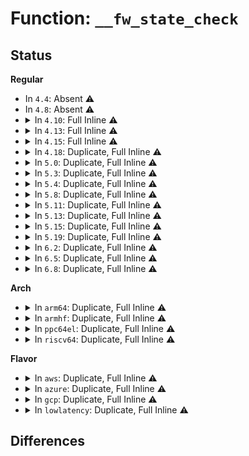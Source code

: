 # Function: <code>__fw_state_check</code>

## Status
<b>Regular</b>
<ul>
<li>
In <code>4.4</code>: Absent ⚠️
</li>
<li>
In <code>4.8</code>: Absent ⚠️
</li>
<li>
<details>
<summary>In <code>4.10</code>: Full Inline ⚠️</summary>

**Collision:** Unique Static

**Inline:** Full

**Transformation:** False

**Instances:**

```
In drivers/base/firmware_class.c (ffffffff815e1e1a)
Location: drivers/base/firmware_class.c:167
Inline: True
Inline callers:
  - drivers/base/firmware_class.c:firmware_loading_show
```
</details>
</li>
<li>
<details>
<summary>In <code>4.13</code>: Full Inline ⚠️</summary>

**Collision:** Unique Static

**Inline:** Full

**Transformation:** False

**Instances:**

```
In drivers/base/firmware_class.c (ffffffff815f6a9c)
Location: drivers/base/firmware_class.c:160
Inline: True
Inline callers:
  - drivers/base/firmware_class.c:firmware_loading_show
```
</details>
</li>
<li>
<details>
<summary>In <code>4.15</code>: Full Inline ⚠️</summary>

**Collision:** Unique Static

**Inline:** Full

**Transformation:** False

**Instances:**

```
In drivers/base/firmware_class.c (ffffffff8165e9fc)
Location: drivers/base/firmware_class.c:162
Inline: True
Inline callers:
  - drivers/base/firmware_class.c:firmware_loading_show
```
</details>
</li>
<li>
<details>
<summary>In <code>4.18</code>: Duplicate, Full Inline ⚠️</summary>

**Collision:** Static Duplication

**Inline:** Full

**Transformation:** False

**Instances:**

```
In drivers/base/firmware_loader/main.c (ffffffff8169ab2b)
Location: drivers/base/firmware_loader/firmware.h:80
Inline: True
Inline callers:
  - drivers/base/firmware_loader/main.c:_request_firmware
  - drivers/base/firmware_loader/main.c:assign_fw
```
```
In drivers/base/firmware_loader/fallback.c (ffffffff8169bcd1)
Location: drivers/base/firmware_loader/firmware.h:80
Inline: True
Inline callers:
  - drivers/base/firmware_loader/fallback.c:firmware_fallback_sysfs
  - drivers/base/firmware_loader/fallback.c:firmware_fallback_sysfs
  - drivers/base/firmware_loader/fallback.c:firmware_data_write
  - drivers/base/firmware_loader/fallback.c:firmware_data_write
  - drivers/base/firmware_loader/fallback.c:firmware_data_read
  - drivers/base/firmware_loader/fallback.c:firmware_loading_store
  - drivers/base/firmware_loader/fallback.c:firmware_loading_show
  - drivers/base/firmware_loader/fallback.c:kill_pending_fw_fallback_reqs
```
</details>
</li>
<li>
<details>
<summary>In <code>5.0</code>: Duplicate, Full Inline ⚠️</summary>

**Collision:** Static Duplication

**Inline:** Full

**Transformation:** False

**Instances:**

```
In drivers/base/firmware_loader/main.c (ffffffff816bb333)
Location: drivers/base/firmware_loader/firmware.h:80
Inline: True
Inline callers:
  - drivers/base/firmware_loader/main.c:_request_firmware
  - drivers/base/firmware_loader/main.c:assign_fw
```
```
In drivers/base/firmware_loader/fallback.c (ffffffff816bc45f)
Location: drivers/base/firmware_loader/firmware.h:80
Inline: True
Inline callers:
  - drivers/base/firmware_loader/fallback.c:firmware_fallback_sysfs
  - drivers/base/firmware_loader/fallback.c:firmware_fallback_sysfs
  - drivers/base/firmware_loader/fallback.c:firmware_data_write
  - drivers/base/firmware_loader/fallback.c:firmware_data_write
  - drivers/base/firmware_loader/fallback.c:firmware_data_read
  - drivers/base/firmware_loader/fallback.c:firmware_loading_store
  - drivers/base/firmware_loader/fallback.c:firmware_loading_show
  - drivers/base/firmware_loader/fallback.c:kill_pending_fw_fallback_reqs
```
</details>
</li>
<li>
<details>
<summary>In <code>5.3</code>: Duplicate, Full Inline ⚠️</summary>

**Collision:** Static Duplication

**Inline:** Full

**Transformation:** False

**Instances:**

```
In drivers/base/firmware_loader/main.c (ffffffff816f5b2d)
Location: drivers/base/firmware_loader/firmware.h:82
Inline: True
Inline callers:
  - drivers/base/firmware_loader/main.c:_request_firmware
  - drivers/base/firmware_loader/main.c:assign_fw
```
```
In drivers/base/firmware_loader/fallback.c (ffffffff816f6bab)
Location: drivers/base/firmware_loader/firmware.h:82
Inline: True
Inline callers:
  - drivers/base/firmware_loader/fallback.c:firmware_fallback_sysfs
  - drivers/base/firmware_loader/fallback.c:firmware_fallback_sysfs
  - drivers/base/firmware_loader/fallback.c:firmware_data_write
  - drivers/base/firmware_loader/fallback.c:firmware_data_write
  - drivers/base/firmware_loader/fallback.c:firmware_data_read
  - drivers/base/firmware_loader/fallback.c:firmware_loading_store
  - drivers/base/firmware_loader/fallback.c:firmware_loading_show
  - drivers/base/firmware_loader/fallback.c:kill_pending_fw_fallback_reqs
```
</details>
</li>
<li>
<details>
<summary>In <code>5.4</code>: Duplicate, Full Inline ⚠️</summary>

**Collision:** Static Duplication

**Inline:** Full

**Transformation:** False

**Instances:**

```
In drivers/base/firmware_loader/main.c (ffffffff81719f2d)
Location: drivers/base/firmware_loader/firmware.h:82
Inline: True
Inline callers:
  - drivers/base/firmware_loader/main.c:_request_firmware
  - drivers/base/firmware_loader/main.c:assign_fw
```
```
In drivers/base/firmware_loader/fallback.c (ffffffff8171afac)
Location: drivers/base/firmware_loader/firmware.h:82
Inline: True
Inline callers:
  - drivers/base/firmware_loader/fallback.c:firmware_fallback_sysfs
  - drivers/base/firmware_loader/fallback.c:firmware_fallback_sysfs
  - drivers/base/firmware_loader/fallback.c:firmware_data_write
  - drivers/base/firmware_loader/fallback.c:firmware_data_write
  - drivers/base/firmware_loader/fallback.c:firmware_data_read
  - drivers/base/firmware_loader/fallback.c:firmware_loading_store
  - drivers/base/firmware_loader/fallback.c:firmware_loading_show
  - drivers/base/firmware_loader/fallback.c:kill_pending_fw_fallback_reqs
```
</details>
</li>
<li>
<details>
<summary>In <code>5.8</code>: Duplicate, Full Inline ⚠️</summary>

**Collision:** Static Duplication

**Inline:** Full

**Transformation:** False

**Instances:**

```
In drivers/base/firmware_loader/main.c (ffffffff817d5f53)
Location: drivers/base/firmware_loader/firmware.h:86
Inline: True
Inline callers:
  - drivers/base/firmware_loader/main.c:_request_firmware
  - drivers/base/firmware_loader/main.c:assign_fw
```
```
In drivers/base/firmware_loader/fallback.c (ffffffff817d6b05)
Location: drivers/base/firmware_loader/firmware.h:86
Inline: True
Inline callers:
  - drivers/base/firmware_loader/fallback.c:fw_load_sysfs_fallback
  - drivers/base/firmware_loader/fallback.c:fw_load_sysfs_fallback
  - drivers/base/firmware_loader/fallback.c:firmware_data_write
  - drivers/base/firmware_loader/fallback.c:firmware_data_read
  - drivers/base/firmware_loader/fallback.c:firmware_loading_store
  - drivers/base/firmware_loader/fallback.c:firmware_loading_store
  - drivers/base/firmware_loader/fallback.c:firmware_loading_show
  - drivers/base/firmware_loader/fallback.c:kill_pending_fw_fallback_reqs
```
</details>
</li>
<li>
<details>
<summary>In <code>5.11</code>: Duplicate, Full Inline ⚠️</summary>

**Collision:** Static Duplication

**Inline:** Full

**Transformation:** False

**Instances:**

```
In drivers/base/firmware_loader/main.c (ffffffff817ea9c4)
Location: drivers/base/firmware_loader/firmware.h:91
Inline: True
Inline callers:
  - drivers/base/firmware_loader/main.c:_request_firmware
  - drivers/base/firmware_loader/main.c:assign_fw
```
```
In drivers/base/firmware_loader/fallback.c (ffffffff817eb6ab)
Location: drivers/base/firmware_loader/firmware.h:91
Inline: True
Inline callers:
  - drivers/base/firmware_loader/fallback.c:fw_load_sysfs_fallback
  - drivers/base/firmware_loader/fallback.c:fw_load_sysfs_fallback
  - drivers/base/firmware_loader/fallback.c:firmware_data_write
  - drivers/base/firmware_loader/fallback.c:firmware_data_read
  - drivers/base/firmware_loader/fallback.c:firmware_loading_store
  - drivers/base/firmware_loader/fallback.c:firmware_loading_store
  - drivers/base/firmware_loader/fallback.c:firmware_loading_show
  - drivers/base/firmware_loader/fallback.c:kill_pending_fw_fallback_reqs
```
</details>
</li>
<li>
<details>
<summary>In <code>5.13</code>: Duplicate, Full Inline ⚠️</summary>

**Collision:** Static Duplication

**Inline:** Full

**Transformation:** False

**Instances:**

```
In drivers/base/firmware_loader/main.c (ffffffff817cf126)
Location: drivers/base/firmware_loader/firmware.h:91
Inline: True
Inline callers:
  - drivers/base/firmware_loader/main.c:_request_firmware
  - drivers/base/firmware_loader/main.c:assign_fw
```
```
In drivers/base/firmware_loader/fallback.c (ffffffff817cfd93)
Location: drivers/base/firmware_loader/firmware.h:91
Inline: True
Inline callers:
  - drivers/base/firmware_loader/fallback.c:fw_load_sysfs_fallback
  - drivers/base/firmware_loader/fallback.c:fw_load_sysfs_fallback
  - drivers/base/firmware_loader/fallback.c:fw_load_sysfs_fallback
  - drivers/base/firmware_loader/fallback.c:firmware_data_write
  - drivers/base/firmware_loader/fallback.c:firmware_data_write
  - drivers/base/firmware_loader/fallback.c:firmware_data_read
  - drivers/base/firmware_loader/fallback.c:firmware_loading_store
  - drivers/base/firmware_loader/fallback.c:firmware_loading_store
  - drivers/base/firmware_loader/fallback.c:firmware_loading_show
  - drivers/base/firmware_loader/fallback.c:kill_pending_fw_fallback_reqs
```
</details>
</li>
<li>
<details>
<summary>In <code>5.15</code>: Duplicate, Full Inline ⚠️</summary>

**Collision:** Static Duplication

**Inline:** Full

**Transformation:** False

**Instances:**

```
In drivers/base/firmware_loader/main.c (ffffffff8185980b)
Location: drivers/base/firmware_loader/firmware.h:91
Inline: True
Inline callers:
  - drivers/base/firmware_loader/main.c:_request_firmware
  - drivers/base/firmware_loader/main.c:assign_fw
```
```
In drivers/base/firmware_loader/fallback.c (ffffffff8185a5a3)
Location: drivers/base/firmware_loader/firmware.h:91
Inline: True
Inline callers:
  - drivers/base/firmware_loader/fallback.c:fw_load_sysfs_fallback
  - drivers/base/firmware_loader/fallback.c:fw_load_sysfs_fallback
  - drivers/base/firmware_loader/fallback.c:fw_load_sysfs_fallback
  - drivers/base/firmware_loader/fallback.c:firmware_data_write
  - drivers/base/firmware_loader/fallback.c:firmware_data_write
  - drivers/base/firmware_loader/fallback.c:firmware_data_read
  - drivers/base/firmware_loader/fallback.c:firmware_loading_store
  - drivers/base/firmware_loader/fallback.c:firmware_loading_store
  - drivers/base/firmware_loader/fallback.c:firmware_loading_show
  - drivers/base/firmware_loader/fallback.c:kill_pending_fw_fallback_reqs
```
</details>
</li>
<li>
<details>
<summary>In <code>5.19</code>: Duplicate, Full Inline ⚠️</summary>

**Collision:** Static Duplication

**Inline:** Full

**Transformation:** False

**Instances:**

```
In drivers/base/firmware_loader/main.c (ffffffff819a040b)
Location: drivers/base/firmware_loader/firmware.h:92
Inline: True
Inline callers:
  - drivers/base/firmware_loader/main.c:_request_firmware
  - drivers/base/firmware_loader/main.c:assign_fw
```
```
In drivers/base/firmware_loader/fallback.c (ffffffff819a0ab3)
Location: drivers/base/firmware_loader/firmware.h:92
Inline: True
Inline callers:
  - drivers/base/firmware_loader/fallback.c:fw_load_sysfs_fallback
  - drivers/base/firmware_loader/fallback.c:fw_load_sysfs_fallback
```
```
In drivers/base/firmware_loader/sysfs.c (ffffffff819a1764)
Location: drivers/base/firmware_loader/firmware.h:92
Inline: True
Inline callers:
  - drivers/base/firmware_loader/sysfs.c:firmware_data_write
  - drivers/base/firmware_loader/sysfs.c:firmware_data_write
  - drivers/base/firmware_loader/sysfs.c:firmware_data_read
  - drivers/base/firmware_loader/sysfs.c:firmware_loading_store
  - drivers/base/firmware_loader/sysfs.c:firmware_loading_store
  - drivers/base/firmware_loader/sysfs.c:firmware_loading_show
```
</details>
</li>
<li>
<details>
<summary>In <code>6.2</code>: Duplicate, Full Inline ⚠️</summary>

**Collision:** Static Duplication

**Inline:** Full

**Transformation:** False

**Instances:**

```
In drivers/base/firmware_loader/main.c (ffffffff81b11f96)
Location: drivers/base/firmware_loader/firmware.h:90
Inline: True
Inline callers:
  - drivers/base/firmware_loader/main.c:_request_firmware
  - drivers/base/firmware_loader/main.c:assign_fw
```
```
In drivers/base/firmware_loader/fallback.c (ffffffff81b126d2)
Location: drivers/base/firmware_loader/firmware.h:90
Inline: True
Inline callers:
  - drivers/base/firmware_loader/fallback.c:fw_load_sysfs_fallback
  - drivers/base/firmware_loader/fallback.c:fw_load_sysfs_fallback
```
```
In drivers/base/firmware_loader/sysfs.c (ffffffff81b13504)
Location: drivers/base/firmware_loader/firmware.h:90
Inline: True
Inline callers:
  - drivers/base/firmware_loader/sysfs.c:firmware_data_write
  - drivers/base/firmware_loader/sysfs.c:firmware_data_write
  - drivers/base/firmware_loader/sysfs.c:firmware_data_read
  - drivers/base/firmware_loader/sysfs.c:firmware_loading_store
  - drivers/base/firmware_loader/sysfs.c:firmware_loading_store
  - drivers/base/firmware_loader/sysfs.c:firmware_loading_show
```
</details>
</li>
<li>
<details>
<summary>In <code>6.5</code>: Duplicate, Full Inline ⚠️</summary>

**Collision:** Static Duplication

**Inline:** Full

**Transformation:** False

**Instances:**

```
In drivers/base/firmware_loader/main.c (ffffffff81b60286)
Location: drivers/base/firmware_loader/firmware.h:90
Inline: True
Inline callers:
  - drivers/base/firmware_loader/main.c:_request_firmware
  - drivers/base/firmware_loader/main.c:assign_fw
```
```
In drivers/base/firmware_loader/fallback.c (ffffffff81b609c2)
Location: drivers/base/firmware_loader/firmware.h:90
Inline: True
Inline callers:
  - drivers/base/firmware_loader/fallback.c:fw_load_sysfs_fallback
  - drivers/base/firmware_loader/fallback.c:fw_load_sysfs_fallback
```
```
In drivers/base/firmware_loader/sysfs.c (ffffffff81b61814)
Location: drivers/base/firmware_loader/firmware.h:90
Inline: True
Inline callers:
  - drivers/base/firmware_loader/sysfs.c:firmware_data_write
  - drivers/base/firmware_loader/sysfs.c:firmware_data_write
  - drivers/base/firmware_loader/sysfs.c:firmware_data_read
  - drivers/base/firmware_loader/sysfs.c:firmware_loading_store
  - drivers/base/firmware_loader/sysfs.c:firmware_loading_store
  - drivers/base/firmware_loader/sysfs.c:firmware_loading_show
```
</details>
</li>
<li>
<details>
<summary>In <code>6.8</code>: Duplicate, Full Inline ⚠️</summary>

**Collision:** Static Duplication

**Inline:** Full

**Transformation:** False

**Instances:**

```
In drivers/base/firmware_loader/main.c (ffffffff81bb3cc6)
Location: drivers/base/firmware_loader/firmware.h:91
Inline: True
Inline callers:
  - drivers/base/firmware_loader/main.c:_request_firmware
  - drivers/base/firmware_loader/main.c:assign_fw
```
```
In drivers/base/firmware_loader/fallback.c (ffffffff81bb441d)
Location: drivers/base/firmware_loader/firmware.h:91
Inline: True
Inline callers:
  - drivers/base/firmware_loader/fallback.c:fw_load_sysfs_fallback
  - drivers/base/firmware_loader/fallback.c:fw_load_sysfs_fallback
```
```
In drivers/base/firmware_loader/sysfs.c (ffffffff81bb52a4)
Location: drivers/base/firmware_loader/firmware.h:91
Inline: True
Inline callers:
  - drivers/base/firmware_loader/sysfs.c:firmware_data_write
  - drivers/base/firmware_loader/sysfs.c:firmware_data_write
  - drivers/base/firmware_loader/sysfs.c:firmware_data_read
  - drivers/base/firmware_loader/sysfs.c:firmware_loading_store
  - drivers/base/firmware_loader/sysfs.c:firmware_loading_store
  - drivers/base/firmware_loader/sysfs.c:firmware_loading_show
```
</details>
</li>
</ul>
<b>Arch</b>
<ul>
<li>
<details>
<summary>In <code>arm64</code>: Duplicate, Full Inline ⚠️</summary>

**Collision:** Static Duplication

**Inline:** Full

**Transformation:** False

**Instances:**

```
In drivers/base/firmware_loader/main.c (ffff80001090d680)
Location: drivers/base/firmware_loader/firmware.h:82
Inline: True
Inline callers:
  - drivers/base/firmware_loader/main.c:_request_firmware
  - drivers/base/firmware_loader/main.c:assign_fw
```
```
In drivers/base/firmware_loader/fallback.c (ffff80001090e884)
Location: drivers/base/firmware_loader/firmware.h:82
Inline: True
Inline callers:
  - drivers/base/firmware_loader/fallback.c:firmware_fallback_sysfs
  - drivers/base/firmware_loader/fallback.c:firmware_fallback_sysfs
  - drivers/base/firmware_loader/fallback.c:firmware_data_write
  - drivers/base/firmware_loader/fallback.c:firmware_data_write
  - drivers/base/firmware_loader/fallback.c:firmware_data_read
  - drivers/base/firmware_loader/fallback.c:firmware_loading_store
  - drivers/base/firmware_loader/fallback.c:firmware_loading_show
  - drivers/base/firmware_loader/fallback.c:kill_pending_fw_fallback_reqs
```
</details>
</li>
<li>
<details>
<summary>In <code>armhf</code>: Duplicate, Full Inline ⚠️</summary>

**Collision:** Static Duplication

**Inline:** Full

**Transformation:** False

**Instances:**

```
In drivers/base/firmware_loader/main.c (c09f66e0)
Location: drivers/base/firmware_loader/firmware.h:82
Inline: True
Inline callers:
  - drivers/base/firmware_loader/main.c:_request_firmware
  - drivers/base/firmware_loader/main.c:assign_fw
```
```
In drivers/base/firmware_loader/fallback.c (c09f7618)
Location: drivers/base/firmware_loader/firmware.h:82
Inline: True
Inline callers:
  - drivers/base/firmware_loader/fallback.c:firmware_fallback_sysfs
  - drivers/base/firmware_loader/fallback.c:firmware_fallback_sysfs
  - drivers/base/firmware_loader/fallback.c:firmware_data_write
  - drivers/base/firmware_loader/fallback.c:firmware_data_write
  - drivers/base/firmware_loader/fallback.c:firmware_data_read
  - drivers/base/firmware_loader/fallback.c:firmware_loading_store
  - drivers/base/firmware_loader/fallback.c:firmware_loading_show
  - drivers/base/firmware_loader/fallback.c:kill_pending_fw_fallback_reqs
```
</details>
</li>
<li>
<details>
<summary>In <code>ppc64el</code>: Duplicate, Full Inline ⚠️</summary>

**Collision:** Static Duplication

**Inline:** Full

**Transformation:** False

**Instances:**

```
In drivers/base/firmware_loader/main.c (c0000000009adc24)
Location: drivers/base/firmware_loader/firmware.h:82
Inline: True
Inline callers:
  - drivers/base/firmware_loader/main.c:_request_firmware
  - drivers/base/firmware_loader/main.c:assign_fw
```
```
In drivers/base/firmware_loader/fallback.c (c0000000009af134)
Location: drivers/base/firmware_loader/firmware.h:82
Inline: True
Inline callers:
  - drivers/base/firmware_loader/fallback.c:fw_load_from_user_helper
  - drivers/base/firmware_loader/fallback.c:fw_load_from_user_helper
  - drivers/base/firmware_loader/fallback.c:firmware_data_write
  - drivers/base/firmware_loader/fallback.c:firmware_data_write
  - drivers/base/firmware_loader/fallback.c:firmware_data_read
  - drivers/base/firmware_loader/fallback.c:firmware_loading_store
  - drivers/base/firmware_loader/fallback.c:firmware_loading_show
  - drivers/base/firmware_loader/fallback.c:kill_pending_fw_fallback_reqs
```
</details>
</li>
<li>
<details>
<summary>In <code>riscv64</code>: Duplicate, Full Inline ⚠️</summary>

**Collision:** Static Duplication

**Inline:** Full

**Transformation:** False

**Instances:**

```
In drivers/base/firmware_loader/main.c (ffffffe00059214a)
Location: drivers/base/firmware_loader/firmware.h:82
Inline: True
Inline callers:
  - drivers/base/firmware_loader/main.c:_request_firmware
  - drivers/base/firmware_loader/main.c:assign_fw
```
```
In drivers/base/firmware_loader/fallback.c (ffffffe000592efe)
Location: drivers/base/firmware_loader/firmware.h:82
Inline: True
Inline callers:
  - drivers/base/firmware_loader/fallback.c:firmware_fallback_sysfs
  - drivers/base/firmware_loader/fallback.c:firmware_fallback_sysfs
  - drivers/base/firmware_loader/fallback.c:firmware_data_write
  - drivers/base/firmware_loader/fallback.c:firmware_data_write
  - drivers/base/firmware_loader/fallback.c:firmware_data_read
  - drivers/base/firmware_loader/fallback.c:firmware_loading_store
  - drivers/base/firmware_loader/fallback.c:firmware_loading_show
  - drivers/base/firmware_loader/fallback.c:kill_pending_fw_fallback_reqs
```
</details>
</li>
</ul>
<b>Flavor</b>
<ul>
<li>
<details>
<summary>In <code>aws</code>: Duplicate, Full Inline ⚠️</summary>

**Collision:** Static Duplication

**Inline:** Full

**Transformation:** False

**Instances:**

```
In drivers/base/firmware_loader/main.c (ffffffff816e025d)
Location: drivers/base/firmware_loader/firmware.h:82
Inline: True
Inline callers:
  - drivers/base/firmware_loader/main.c:_request_firmware
  - drivers/base/firmware_loader/main.c:assign_fw
```
```
In drivers/base/firmware_loader/fallback.c (ffffffff816e12dc)
Location: drivers/base/firmware_loader/firmware.h:82
Inline: True
Inline callers:
  - drivers/base/firmware_loader/fallback.c:firmware_fallback_sysfs
  - drivers/base/firmware_loader/fallback.c:firmware_fallback_sysfs
  - drivers/base/firmware_loader/fallback.c:firmware_data_write
  - drivers/base/firmware_loader/fallback.c:firmware_data_write
  - drivers/base/firmware_loader/fallback.c:firmware_data_read
  - drivers/base/firmware_loader/fallback.c:firmware_loading_store
  - drivers/base/firmware_loader/fallback.c:firmware_loading_show
  - drivers/base/firmware_loader/fallback.c:kill_pending_fw_fallback_reqs
```
</details>
</li>
<li>
<details>
<summary>In <code>azure</code>: Duplicate, Full Inline ⚠️</summary>

**Collision:** Static Duplication

**Inline:** Full

**Transformation:** False

**Instances:**

```
In drivers/base/firmware_loader/main.c (ffffffff816ba89d)
Location: drivers/base/firmware_loader/firmware.h:82
Inline: True
Inline callers:
  - drivers/base/firmware_loader/main.c:_request_firmware
  - drivers/base/firmware_loader/main.c:assign_fw
```
```
In drivers/base/firmware_loader/fallback.c (ffffffff816bb91c)
Location: drivers/base/firmware_loader/firmware.h:82
Inline: True
Inline callers:
  - drivers/base/firmware_loader/fallback.c:firmware_fallback_sysfs
  - drivers/base/firmware_loader/fallback.c:firmware_fallback_sysfs
  - drivers/base/firmware_loader/fallback.c:firmware_data_write
  - drivers/base/firmware_loader/fallback.c:firmware_data_write
  - drivers/base/firmware_loader/fallback.c:firmware_data_read
  - drivers/base/firmware_loader/fallback.c:firmware_loading_store
  - drivers/base/firmware_loader/fallback.c:firmware_loading_show
  - drivers/base/firmware_loader/fallback.c:kill_pending_fw_fallback_reqs
```
</details>
</li>
<li>
<details>
<summary>In <code>gcp</code>: Duplicate, Full Inline ⚠️</summary>

**Collision:** Static Duplication

**Inline:** Full

**Transformation:** False

**Instances:**

```
In drivers/base/firmware_loader/main.c (ffffffff8170d8a0)
Location: drivers/base/firmware_loader/firmware.h:82
Inline: True
Inline callers:
  - drivers/base/firmware_loader/main.c:_request_firmware
  - drivers/base/firmware_loader/main.c:assign_fw
```
```
In drivers/base/firmware_loader/fallback.c (ffffffff8170e9ac)
Location: drivers/base/firmware_loader/firmware.h:82
Inline: True
Inline callers:
  - drivers/base/firmware_loader/fallback.c:firmware_fallback_sysfs
  - drivers/base/firmware_loader/fallback.c:firmware_fallback_sysfs
  - drivers/base/firmware_loader/fallback.c:firmware_data_write
  - drivers/base/firmware_loader/fallback.c:firmware_data_write
  - drivers/base/firmware_loader/fallback.c:firmware_data_read
  - drivers/base/firmware_loader/fallback.c:firmware_loading_store
  - drivers/base/firmware_loader/fallback.c:firmware_loading_show
  - drivers/base/firmware_loader/fallback.c:kill_pending_fw_fallback_reqs
```
</details>
</li>
<li>
<details>
<summary>In <code>lowlatency</code>: Duplicate, Full Inline ⚠️</summary>

**Collision:** Static Duplication

**Inline:** Full

**Transformation:** False

**Instances:**

```
In drivers/base/firmware_loader/main.c (ffffffff8172858e)
Location: drivers/base/firmware_loader/firmware.h:82
Inline: True
Inline callers:
  - drivers/base/firmware_loader/main.c:_request_firmware
  - drivers/base/firmware_loader/main.c:assign_fw
```
```
In drivers/base/firmware_loader/fallback.c (ffffffff817295cc)
Location: drivers/base/firmware_loader/firmware.h:82
Inline: True
Inline callers:
  - drivers/base/firmware_loader/fallback.c:firmware_fallback_sysfs
  - drivers/base/firmware_loader/fallback.c:firmware_fallback_sysfs
  - drivers/base/firmware_loader/fallback.c:firmware_data_write
  - drivers/base/firmware_loader/fallback.c:firmware_data_write
  - drivers/base/firmware_loader/fallback.c:firmware_data_read
  - drivers/base/firmware_loader/fallback.c:firmware_loading_store
  - drivers/base/firmware_loader/fallback.c:firmware_loading_show
  - drivers/base/firmware_loader/fallback.c:kill_pending_fw_fallback_reqs
```
</details>
</li>
</ul>

## Differences
